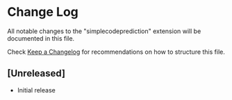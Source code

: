# Change Log

All notable changes to the "simplecodeprediction" extension will be documented in this file.

Check [Keep a Changelog](http://keepachangelog.com/) for recommendations on how to structure this file.

## [Unreleased]

- Initial release